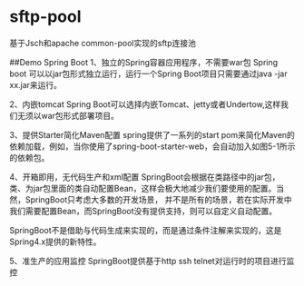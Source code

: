 # sftp-pool
基于Jsch和apache common-pool实现的sftp连接池

##Demo
Spring Boot 
1、独立的Spring容器应用程序，不需要war包
Spring boot 可以以jar包形式独立运行，运行一个Spring Boot项目只需要通过java -jar xx.jar来运行。

2、内嵌tomcat
Spring Boot可以选择内嵌Tomcat、jetty或者Undertow,这样我们无须以war包形式部署项目。

3、提供Starter简化Maven配置
spring提供了一系列的start pom来简化Maven的依赖加载，例如，当你使用了spring-boot-starter-web，会自动加入如图5-1所示的依赖包。

4、开箱即用，无代码生产和xml配置
SpringBoot会根据在类路径中的jar包，类、为jar包里面的类自动配置Bean，这样会极大地减少我们要使用的配置。当然，SpringBoot只考虑大多数的开发场景，
并不是所有的场景，若在实际开发中我们需要配置Bean，而SpringBoot没有提供支持，则可以自定义自动配置。

SpringBoot不是借助与代码生成来实现的，而是通过条件注解来实现的，这是Spring4.x提供的新特性。

5、准生产的应用监控
SpringBoot提供基于http ssh telnet对运行时的项目进行监控
